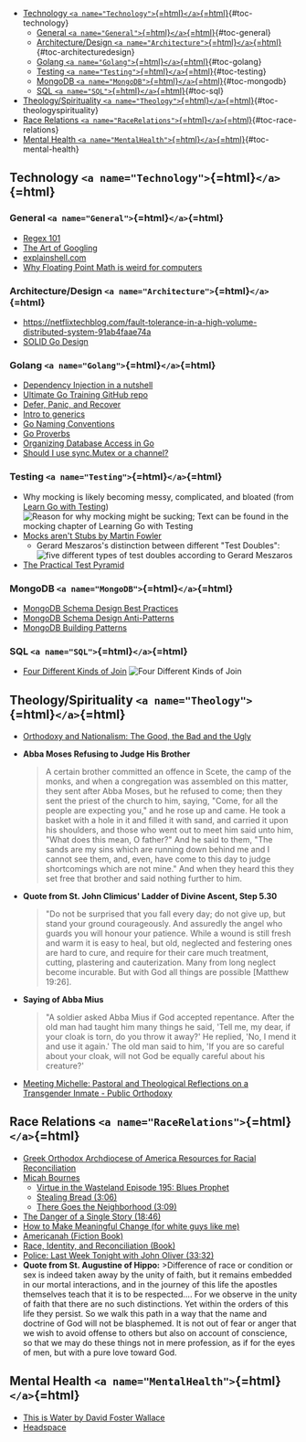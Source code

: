 -   [Technology
    `<a name="Technology">`{=html}`</a>`{=html}](#technology){#toc-technology}
    -   [General
        `<a name="General">`{=html}`</a>`{=html}](#general){#toc-general}
    -   [Architecture/Design
        `<a name="Architecture">`{=html}`</a>`{=html}](#architecturedesign){#toc-architecturedesign}
    -   [Golang
        `<a name="Golang">`{=html}`</a>`{=html}](#golang){#toc-golang}
    -   [Testing
        `<a name="Testing">`{=html}`</a>`{=html}](#testing){#toc-testing}
    -   [MongoDB
        `<a name="MongoDB">`{=html}`</a>`{=html}](#mongodb){#toc-mongodb}
    -   [SQL `<a name="SQL">`{=html}`</a>`{=html}](#sql){#toc-sql}
-   [Theology/Spirituality
    `<a name="Theology">`{=html}`</a>`{=html}](#theologyspirituality){#toc-theologyspirituality}
-   [Race Relations
    `<a name="RaceRelations">`{=html}`</a>`{=html}](#race-relations){#toc-race-relations}
-   [Mental Health
    `<a name="MentalHealth">`{=html}`</a>`{=html}](#mental-health){#toc-mental-health}

## Technology `<a name="Technology">`{=html}`</a>`{=html}

### General `<a name="General">`{=html}`</a>`{=html}

-   [Regex 101](https://regex101.com/)
-   [The Art of
    Googling](https://dev.to/lauragift21/the-art-of-googling-4c04)
-   [explainshell.com](https://explainshell.com/)
-   [Why Floating Point Math is weird for
    computers](https://0.30000000000000004.com/)

### Architecture/Design `<a name="Architecture">`{=html}`</a>`{=html}

-   <https://netflixtechblog.com/fault-tolerance-in-a-high-volume-distributed-system-91ab4faae74a>
-   [SOLID Go
    Design](https://dave.cheney.net/2016/08/20/solid-go-design)

### Golang `<a name="Golang">`{=html}`</a>`{=html}

-   [Dependency Injection in a nutshell](https://appliedgo.net/di/)
-   [Ultimate Go Training GitHub
    repo](https://github.com/ardanlabs/gotraining/blob/master/topics/courses/go/README.md)
-   [Defer, Panic, and
    Recover](https://go.dev/blog/defer-panic-and-recover)
-   [Intro to
    generics](https://quii.gitbook.io/learn-go-with-tests/meta/intro-to-generics)
-   [Go Naming Conventions](https://talks.golang.org/2014/names.slide)
-   [Go Proverbs](https://go-proverbs.github.io/)
-   [Organizing Database Access in
    Go](https://www.alexedwards.net/blog/organising-database-access)
-   [Should I use sync.Mutex or a
    channel?](https://github.com/golang/go/wiki/MutexOrChannel)

### Testing `<a name="Testing">`{=html}`</a>`{=html}

-   Why mocking is likely becoming messy, complicated, and bloated (from
    [Learn Go with
    Testing](https://quii.gitbook.io/learn-go-with-tests)) ![Reason for
    why mocking might be sucking; Text can be found in the mocking
    chapter of Learning Go with
    Testing](https://dev-to-uploads.s3.amazonaws.com/i/ed6in4a0imo63fmc0nmh.png)
-   [Mocks aren't Stubs by Martin
    Fowler](https://martinfowler.com/articles/mocksArentStubs.html)
    -   Gerard Meszaros's distinction between different "Test Doubles":
        ![five different types of test doubles according to Gerard
        Meszaros](https://dev-to-uploads.s3.amazonaws.com/i/o837ynetmw2rhlf3armc.png)
-   [The Practical Test
    Pyramid](https://martinfowler.com/articles/practical-test-pyramid.html)

### MongoDB `<a name="MongoDB">`{=html}`</a>`{=html}

-   [MongoDB Schema Design Best
    Practices](https://www.mongodb.com/developer/article/mongodb-schema-design-best-practices/)
-   [MongoDB Schema Design
    Anti-Patterns](https://www.mongodb.com/developer/article/schema-design-anti-pattern-summary/)
-   [MongoDB Building
    Patterns](https://www.mongodb.com/blog/post/building-with-patterns-a-summary)

### SQL `<a name="SQL">`{=html}`</a>`{=html}

-   [Four Different Kinds of Join](https://www.dofactory.com/sql/join)
    ![Four Different Kinds of
    Join](https://www.dofactory.com/img/sql/sql-joins.png)

## Theology/Spirituality `<a name="Theology">`{=html}`</a>`{=html}

-   [Orthodoxy and Nationalism: The Good, the Bad and the
    Ugly](https://www.ancientfaith.com/podcasts/features/orthodoxy_and_nationalism_the_good_the_bad_and_the_ugly)

-   **Abba Moses Refusing to Judge His Brother**

    > A certain brother committed an offence in Scete, the camp of the
    > monks, and when a congregation was assembled ‎on this matter, they
    > sent after Abba Moses, but he refused to come; then they sent the
    > priest of the church to him, ‎saying, "Come, for all the people are
    > expecting you," and he rose up and came. He took a basket with a
    > hole in it ‎and filled it with sand, and carried it upon his
    > shoulders, and those who went out to meet him said unto him, "What
    > ‎does this mean, O father?" And he said to them, "The sands are my
    > sins which are running down behind me and I ‎cannot see them, and,
    > even, have come to this day to judge shortcomings which are not
    > mine." And when they heard ‎this they set free that brother and
    > said nothing further to him.‎

-   **Quote from St. John Climicus' Ladder of Divine Ascent, Step 5.30**

    > "Do not be surprised that you fall every day; do not give up, but
    > stand your ground courageously. And assuredly the angel who guards
    > you will honour your patience. While a wound is still fresh and
    > warm it is easy to heal, but old, neglected and festering ones are
    > hard to cure, and require for their care much treatment, cutting,
    > plastering and cauterization. Many from long neglect become
    > incurable. But with God all things are possible \[Matthew 19:26\].

-   **Saying of Abba Mius**

    > "A soldier asked Abba Mius if God accepted repentance. After the
    > old man had taught him many things he said, 'Tell me, my dear, if
    > your cloak is torn, do you throw it away?' He replied, 'No, I mend
    > it and use it again.' The old man said to him, 'If you are so
    > careful about your cloak, will not God be equally careful about
    > his creature?'

-   [Meeting Michelle: Pastoral and Theological Reflections on a
    Transgender Inmate - Public
    Orthodoxy](https://publicorthodoxy.org/2019/09/19/meeting-michelle-pastoral-and-theological-reflections-on-a-transgender-inmate/)

## Race Relations `<a name="RaceRelations">`{=html}`</a>`{=html}

-   [Greek Orthodox Archdiocese of America Resources for Racial
    Reconciliation](https://www.goarch.org/society/racial-reconciliation)
-   [Micah Bournes](https://www.micahbournes.com/)
    -   [Virtue in the Wasteland Episode 195: Blues
        Prophet](https://podcasts.apple.com/us/podcast/blues-prophet/id670753324?i=1000375844246)
    -   [Stealing Bread
        (3:06)](https://www.youtube.com/watch?v=mWFVS9MIs5o)
    -   [There Goes the Neighborhood
        (3:09)](https://www.youtube.com/watch?v=u_5T5A0zLuY)
-   [The Danger of a Single Story
    (18:46)](https://www.ted.com/talks/chimamanda_ngozi_adichie_the_danger_of_a_single_story?language=en)
-   [How to Make Meaningful Change (for white guys like
    me)](https://tatianamac.com/posts/white-guyde/)
-   [Americanah (Fiction
    Book)](https://www.amazon.com/Americanah-ALA-Notable-Books-Adults/dp/0307271080)
-   [Race, Identity, and Reconciliation
    (Book)](https://www.amazon.com/Race-Identity-Reconciliation-Second-Transformative-dp-0998390623/dp/0998390623?pldnSite=1)
-   [Police: Last Week Tonight with John Oliver
    (33:32)](https://youtu.be/Wf4cea5oObY)
-   **Quote from St. Augustine of Hippo:** \>Difference of race or
    condition or sex is indeed taken away by the unity of faith, but it
    remains embedded in our mortal interactions, and in the journey of
    this life the apostles themselves teach that it is to be
    respected.... For we observe in the unity of faith that there are no
    such distinctions. Yet within the orders of this life they persist.
    So we walk this path in a way that the name and doctrine of God will
    not be blasphemed. It is not out of fear or anger that we wish to
    avoid offense to others but also on account of conscience, so that
    we may do these things not in mere profession, as if for the eyes of
    men, but with a pure love toward God.

## Mental Health `<a name="MentalHealth">`{=html}`</a>`{=html}

-   [This is Water by David Foster
    Wallace](https://www.youtube.com/watch?v=8CrOL-ydFMI)
-   [Headspace](https://www.headspace.com/)
